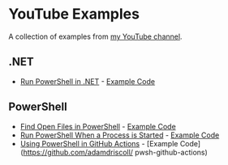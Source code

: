 # YouTube Examples

A collection of examples from [my YouTube channel](https://www.youtube.com/channel/UCIrhSHyw-ySF4eQFkt6fQSA).

## .NET 

- [Run PowerShell in .NET](https://youtu.be/9D-q3NMznjo) - [Example Code](/dotnet/Run%20PowerShell%20in%20.NET/)


## PowerShell

- [Find Open Files in PowerShell](https://youtu.be/rPQTKQBTFLo) - [Example Code](/PowerShell/Find%20Open%20Files) 
- [Run PowerShell When a Process is Started](https://youtu.be/K5wwXOsQONs) - [Example Code](/PowerShell/Run%20PowerShell%20When%20a%20Process%20is%20Started/) 
- [Using PowerShell in GitHub Actions](https://youtu.be/FU7w7We_hh8) - [Example Code](https://github.com/adamdriscoll/
pwsh-github-actions) 
